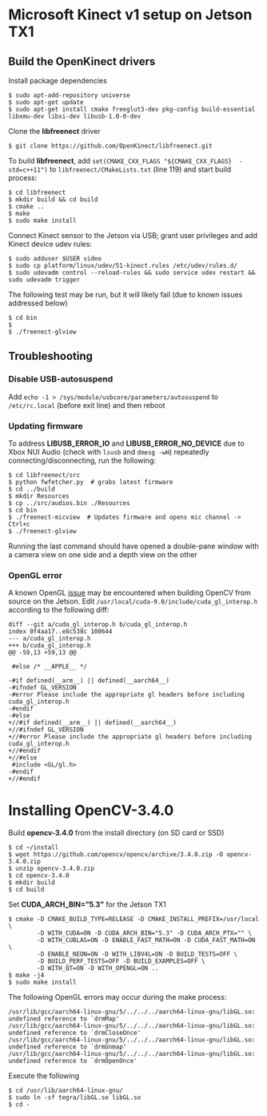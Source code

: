 # Microsoft Kinect v1 setup on Jetson TX1
## Build the OpenKinect drivers

Install package dependencies
```
$ sudo apt-add-repository universe
$ sudo apt-get update
$ sudo apt-get install cmake freeglut3-dev pkg-config build-essential libxmu-dev libxi-dev libusb-1.0-0-dev
```

Clone the **libfreenect** driver
```
$ git clone https://github.com/OpenKinect/libfreenect.git
```

To build **libfreenect**, add ```set(CMAKE_CXX_FLAGS "${CMAKE_CXX_FLAGS}  -std=c++11")``` to ```libfreenect/CMakeLists.txt``` (line 119) and start build process:
```
$ cd libfreenect
$ mkdir build && cd build
$ cmake ..
$ make
$ sudo make install
```

Connect Kinect sensor to the Jetson via USB; grant user privileges and add Kinect device udev rules:
```
$ sudo adduser $USER video
$ sudo cp platform/linux/udev/51-kinect.rules /etc/udev/rules.d/
$ sudo udevadm control --reload-rules && sudo service udev restart && sudo udevadm trigger
```

The following test may be run, but it will likely fail (due to known issues addressed below)
```
$ cd bin
$ 
$ ./freenect-glview
```

## Troubleshooting
### Disable USB-autosuspend

Add ```echo -1 > /sys/module/usbcore/parameters/autosuspend``` to ```/etc/rc.local``` (before exit line) and then reboot

### Updating firmware

To address **LIBUSB_ERROR_IO** and **LIBUSB_ERROR_NO_DEVICE** due to Xbox NUI Audio (check with ```lsusb``` and ```dmesg -wH```) repeatedly connecting/disconnecting, run the following:
```
$ cd libfreenect/src
$ python fwfetcher.py  # grabs latest firmware
$ cd ../build
$ mkdir Resources
$ cp ../src/audios.bin ./Resources
$ cd bin
$ ./freenect-micview  # Updates firmware and opens mic channel -> Ctrl+c
$ ./freenect-glview
```
Running the last command should have opened a double-pane window with a camera view on one side and a depth view on the other

### OpenGL error
A known OpenGL [issue](https://devtalk.nvidia.com/default/topic/1007290/jetson-tx2/building-opencv-with-opengl-support-/post/5141945/#5141945) may be encountered when building OpenCV from source on the Jetson. Edit ```/usr/local/cuda-9.0/include/cuda_gl_interop.h``` according to the following diff:
```
diff --git a/cuda_gl_interop.h b/cuda_gl_interop.h
index 0f4aa17..e8c538c 100644
--- a/cuda_gl_interop.h
+++ b/cuda_gl_interop.h
@@ -59,13 +59,13 @@
 
 #else /* __APPLE__ */
 
-#if defined(__arm__) || defined(__aarch64__)
-#ifndef GL_VERSION
-#error Please include the appropriate gl headers before including cuda_gl_interop.h
-#endif
-#else
+//#if defined(__arm__) || defined(__aarch64__)
+//#ifndef GL_VERSION
+//#error Please include the appropriate gl headers before including cuda_gl_interop.h
+//#endif
+//#else
 #include <GL/gl.h>
-#endif
+//#endif
```

# Installing OpenCV-3.4.0
Build **opencv-3.4.0** from the install directory (on SD card or SSD)
```
$ cd ~/install
$ wget https://github.com/opencv/opencv/archive/3.4.0.zip -O opencv-3.4.0.zip
$ unzip opencv-3.4.0.zip
$ cd opencv-3.4.0
$ mkdir build
$ cd build
```
Set **CUDA_ARCH_BIN="5.3"** for the Jetson TX1
```
$ cmake -D CMAKE_BUILD_TYPE=RELEASE -D CMAKE_INSTALL_PREFIX=/usr/local \
        -D WITH_CUDA=ON -D CUDA_ARCH_BIN="5.3" -D CUDA_ARCH_PTX="" \
        -D WITH_CUBLAS=ON -D ENABLE_FAST_MATH=ON -D CUDA_FAST_MATH=ON \
        -D ENABLE_NEON=ON -D WITH_LIBV4L=ON -D BUILD_TESTS=OFF \
        -D BUILD_PERF_TESTS=OFF -D BUILD_EXAMPLES=OFF \
        -D WITH_QT=ON -D WITH_OPENGL=ON ..
$ make -j4
$ sudo make install
```
The following OpenGL errors may occur during the make process:
```
/usr/lib/gcc/aarch64-linux-gnu/5/../../../aarch64-linux-gnu/libGL.so: undefined reference to `drmMap'
/usr/lib/gcc/aarch64-linux-gnu/5/../../../aarch64-linux-gnu/libGL.so: undefined reference to `drmCloseOnce'
/usr/lib/gcc/aarch64-linux-gnu/5/../../../aarch64-linux-gnu/libGL.so: undefined reference to `drmUnmap'
/usr/lib/gcc/aarch64-linux-gnu/5/../../../aarch64-linux-gnu/libGL.so: undefined reference to `drmOpenOnce'
```
Execute the following
```
$ cd /usr/lib/aarch64-linux-gnu/
$ sudo ln -sf tegra/libGL.so libGL.so
$ cd -
```

